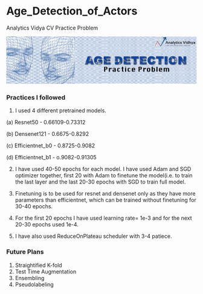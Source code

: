 # Age_Detection_of_Actors
Analytics Vidya CV Practice Problem

![](age_did-thumbnail-1200x1200.png)

### Practices I followed
1. I used 4 different pretrained models.

(a) Resnet50 - 0.66109-0.73312

(b) Densenet121 - 0.6675-0.8292

(c) Efficientnet_b0 - 0.8725-0.9082

(d) Efficientnet_b1 - o.9082-0.91305


2. I have used 40-50 epochs for each model. I have used Adam and SGD optimizer together, first 20 with Adam to finetune the model(i.e. to train the last layer and the last 20-30 epochs with SGD to train full model.


3. Finetuning is to be used for resnet and densenet only as they have more parameters than efficientnet, which can be trained without finetuning for 30-40 epochs. 


4. For the first 20 epochs I have used learning rate= 1e-3 and for the next 20-30 epochs used 1e-4. 


5. I have also used ReduceOnPlateau scheduler with 3-4 patiece.


### Future Plans

1. Straightified K-fold
2. Test Time Augmentation
3. Ensembling 
4. Pseudolabeling
